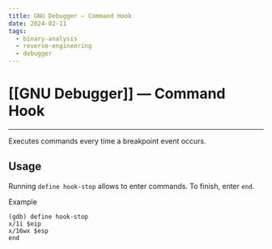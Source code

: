 ```yaml
---
title: GNU Debugger — Command Hook
date: 2024-02-11
tags:
  - binary-analysis
  - reverse-engineering
  - debugger
---
```


# [[GNU Debugger]] — Command Hook

---

Executes commands every time a breakpoint event occurs.

## Usage

Running `define hook-stop` allows to enter commands. To finish, enter `end`.

Example

```
(gdb) define hook-stop
x/1i $eip
x/16wx $esp
end
```